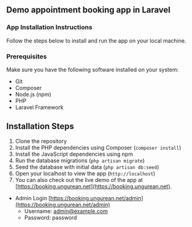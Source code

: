 ## Demo appointment booking app in Laravel

### App Installation Instructions

Follow the steps below to install and run the app on your local machine.

### Prerequisites

Make sure you have the following software installed on your system:

- Git
- Composer
- Node.js (npm)
- PHP
- Laravel Framework

## Installation Steps

1. Clone the repository
2. Install the PHP dependencies using Composer (``composer install``)
3. Install the JavaScript dependencies using npm
4. Run the database migrations (``php artisan migrate``)
5. Seed the database with initial data (``php artisan db:seed``)
6. Open your localhost to view the app (``http://localhost``)
7. You can also check out the live demo of the app at [https://booking.ungurean.net](https://booking.ungurean.net).

- Admin Login [https://booking.ungurean.net/admin](https://booking.ungurean.net/admin)
    - Username: admin@example.com
    - Password: password

